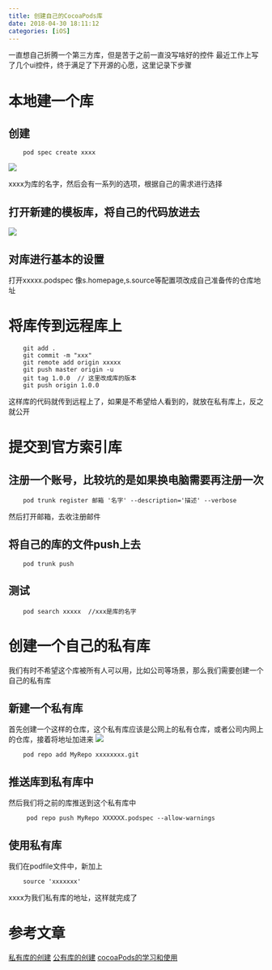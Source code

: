 ```yaml
---
title: 创建自己的CocoaPods库
date: 2018-04-30 18:11:12
categories: [iOS]
---
```

一直想自己折腾一个第三方库，但是苦于之前一直没写啥好的控件
最近工作上写了几个ui控件，终于满足了下开源的心愿，这里记录下步骤
<!--more-->
# 本地建一个库
## 创建
```
    pod spec create xxxx
```
![](https://img.wxz.name/15250836204894.jpg)

xxxx为库的名字，然后会有一系列的选项，根据自己的需求进行选择
## 打开新建的模板库，将自己的代码放进去
![](https://img.wxz.name/15250835729749.jpg)
## 对库进行基本的设置 
打开xxxxx.podspec
像s.homepage,s.source等配置项改成自己准备传的仓库地址
# 将库传到远程库上
```
    git add .
    git commit -m "xxx"
    git remote add origin xxxxx
    git push master origin -u
    git tag 1.0.0  // 这里改成库的版本
    git push origin 1.0.0
```
这样库的代码就传到远程上了，如果是不希望给人看到的，就放在私有库上，反之就公开
# 提交到官方索引库
## 注册一个账号，比较坑的是如果换电脑需要再注册一次
```
    pod trunk register 邮箱 '名字' --description='描述' --verbose
```
然后打开邮箱，去收注册邮件
## 将自己的库的文件push上去
```
    pod trunk push 
```
## 测试
```
    pod search xxxxx  //xxx是库的名字
```
# 创建一个自己的私有库
我们有时不希望这个库被所有人可以用，比如公司等场景，那么我们需要创建一个自己的私有库
## 新建一个私有库
首先创建一个这样的仓库，这个私有库应该是公网上的私有仓库，或者公司内网上的仓库，接着将地址加进来
![](https://img.wxz.name/15250848614083.jpg)
```
    pod repo add MyRepo xxxxxxxx.git
```
## 推送库到私有库中
然后我们将之前的库推送到这个私有库中
```
     pod repo push MyRepo XXXXXX.podspec --allow-warnings
```
## 使用私有库
我们在podfile文件中，新加上
```
    source 'xxxxxxx'  
```
xxxx为我们私有库的地址，这样就完成了


# 参考文章
[私有库的创建](https://www.jianshu.com/p/0c640821b36f)
[公有库的创建](http://qiubaiying.top/2017/03/08/CocoaPods公有仓库的创建/)
[cocoaPods的学习和使用](http://luoxianming.cn/2016/03/27/CocoaPods/)


